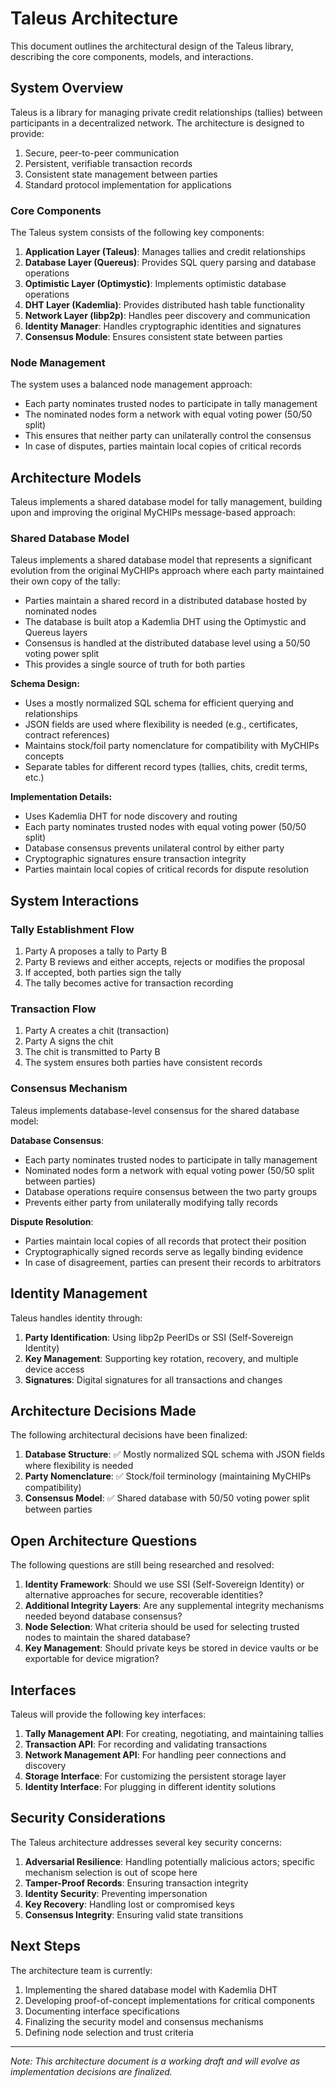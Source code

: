 # Taleus Architecture

This document outlines the architectural design of the Taleus library, describing the core components, models, and interactions.

## System Overview

Taleus is a library for managing private credit relationships (tallies) between participants in a decentralized network. The architecture is designed to provide:

1. Secure, peer-to-peer communication
2. Persistent, verifiable transaction records
3. Consistent state management between parties
4. Standard protocol implementation for applications

### Core Components

The Taleus system consists of the following key components:

1. **Application Layer (Taleus)**: Manages tallies and credit relationships
2. **Database Layer (Quereus)**: Provides SQL query parsing and database operations
3. **Optimistic Layer (Optimystic)**: Implements optimistic database operations
4. **DHT Layer (Kademlia)**: Provides distributed hash table functionality
5. **Network Layer (libp2p)**: Handles peer discovery and communication
6. **Identity Manager**: Handles cryptographic identities and signatures
7. **Consensus Module**: Ensures consistent state between parties

### Node Management

The system uses a balanced node management approach:

- Each party nominates trusted nodes to participate in tally management
- The nominated nodes form a network with equal voting power (50/50 split)
- This ensures that neither party can unilaterally control the consensus
- In case of disputes, parties maintain local copies of critical records


## Architecture Models

Taleus implements a shared database model for tally management, building upon and improving the original MyCHIPs message-based approach:

### Shared Database Model

Taleus implements a shared database model that represents a significant evolution from the original MyCHIPs approach where each party maintained their own copy of the tally:

- Parties maintain a shared record in a distributed database hosted by nominated nodes
- The database is built atop a Kademlia DHT using the Optimystic and Quereus layers
- Consensus is handled at the distributed database level using a 50/50 voting power split
- This provides a single source of truth for both parties

**Schema Design:**
- Uses a mostly normalized SQL schema for efficient querying and relationships
- JSON fields are used where flexibility is needed (e.g., certificates, contract references)
- Maintains stock/foil party nomenclature for compatibility with MyCHIPs concepts
- Separate tables for different record types (tallies, chits, credit terms, etc.)

**Implementation Details:**
- Uses Kademlia DHT for node discovery and routing
- Each party nominates trusted nodes with equal voting power (50/50 split)
- Database consensus prevents unilateral control by either party
- Cryptographic signatures ensure transaction integrity
- Parties maintain local copies of critical records for dispute resolution

## System Interactions

### Tally Establishment Flow

1. Party A proposes a tally to Party B
2. Party B reviews and either accepts, rejects or modifies the proposal
3. If accepted, both parties sign the tally
4. The tally becomes active for transaction recording

### Transaction Flow

1. Party A creates a chit (transaction)
2. Party A signs the chit
3. The chit is transmitted to Party B
4. The system ensures both parties have consistent records

### Consensus Mechanism

Taleus implements database-level consensus for the shared database model:

**Database Consensus**:
- Each party nominates trusted nodes to participate in tally management
- Nominated nodes form a network with equal voting power (50/50 split between parties)
- Database operations require consensus between the two party groups
- Prevents either party from unilaterally modifying tally records


**Dispute Resolution**:
- Parties maintain local copies of all records that protect their position
- Cryptographically signed records serve as legally binding evidence
- In case of disagreement, parties can present their records to arbitrators

## Identity Management

Taleus handles identity through:

1. **Party Identification**: Using libp2p PeerIDs or SSI (Self-Sovereign Identity)
2. **Key Management**: Supporting key rotation, recovery, and multiple device access
3. **Signatures**: Digital signatures for all transactions and changes

## Architecture Decisions Made

The following architectural decisions have been finalized:

1. **Database Structure**: ✅ Mostly normalized SQL schema with JSON fields where flexibility is needed
2. **Party Nomenclature**: ✅ Stock/foil terminology (maintaining MyCHIPs compatibility)
3. **Consensus Model**: ✅ Shared database with 50/50 voting power split between parties

## Open Architecture Questions

The following questions are still being researched and resolved:

1. **Identity Framework**: Should we use SSI (Self-Sovereign Identity) or alternative approaches for secure, recoverable identities?
2. **Additional Integrity Layers**: Are any supplemental integrity mechanisms needed beyond database consensus?
3. **Node Selection**: What criteria should be used for selecting trusted nodes to maintain the shared database?
4. **Key Management**: Should private keys be stored in device vaults or be exportable for device migration?

## Interfaces

Taleus will provide the following key interfaces:

1. **Tally Management API**: For creating, negotiating, and maintaining tallies
2. **Transaction API**: For recording and validating transactions
3. **Network Management API**: For handling peer connections and discovery
4. **Storage Interface**: For customizing the persistent storage layer
5. **Identity Interface**: For plugging in different identity solutions

## Security Considerations

The Taleus architecture addresses several key security concerns:

1. **Adversarial Resilience**: Handling potentially malicious actors; specific mechanism selection is out of scope here
2. **Tamper-Proof Records**: Ensuring transaction integrity
3. **Identity Security**: Preventing impersonation
4. **Key Recovery**: Handling lost or compromised keys
5. **Consensus Integrity**: Ensuring valid state transitions

## Next Steps

The architecture team is currently:

1. Implementing the shared database model with Kademlia DHT
2. Developing proof-of-concept implementations for critical components
3. Documenting interface specifications
4. Finalizing the security model and consensus mechanisms
5. Defining node selection and trust criteria

---

*Note: This architecture document is a working draft and will evolve as implementation decisions are finalized.*